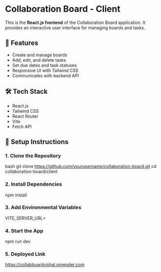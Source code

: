 # Collaboration Board - Client

This is the **React.js frontend** of the Collaboration Board application. It provides an interactive user interface for managing boards and tasks.

## 🚀 Features

- Create and manage boards
- Add, edit, and delete tasks
- Set due dates and task statuses
- Responsive UI with Tailwind CSS
- Communicates with backend API

## 🛠 Tech Stack

- React.js
- Tailwind CSS
- React Router
- Vite
- Fetch API

## 🔧 Setup Instructions

### 1. Clone the Repository

bash
git clone https://github.com/yourusername/collaboration-board.git
cd collaboration-board/client

### 2. Install Dependencies

npm install

### 3. Add Environmental Variables

VITE_SERVER_URL=<backend url>

### 4. Start the App

npm run dev

### 5. Deployed Link

https://collabboardvishal.onrender.com

